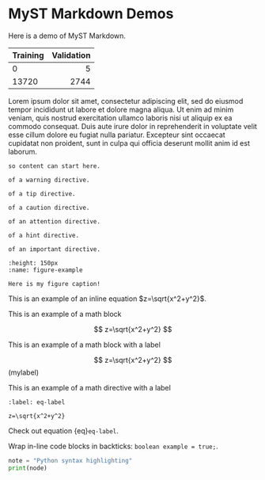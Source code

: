 # MyST Markdown Demos

Here is a demo of MyST Markdown.



|    Training   |   Validation   |
| :------------ | -------------: |
|        0      |        5       |
|     13720     |      2744      |


Lorem ipsum dolor sit amet, consectetur adipiscing elit, sed do eiusmod tempor incididunt ut labore et dolore magna aliqua. Ut enim ad minim veniam, quis nostrud exercitation ullamco laboris nisi ut aliquip ex ea commodo consequat. Duis aute irure dolor in reprehenderit in voluptate velit esse cillum dolore eu fugiat nulla pariatur. Excepteur sint occaecat cupidatat non proident, sunt in culpa qui officia deserunt mollit anim id est laborum.

```{note} Notes require **no** arguments,
so content can start here.
```

```{warning} This is an example
of a warning directive.
```

```{tip} This is an example
of a tip directive.
```

```{caution} This is an example
of a caution directive.
```

```{attention} This is an example
of an attention directive.
```

```{hint} This is an example
of a hint directive.
```

```{important} This is an example
of an important directive.
```

```{figure} ../assets/logo.png
:height: 150px
:name: figure-example

Here is my figure caption!
```

	
This is an example of an
inline equation $z=\sqrt{x^2+y^2}$.

This is an example of a
math block

$$
z=\sqrt{x^2+y^2}
$$


This is an example of a
math block with a label

$$
z=\sqrt{x^2+y^2}
$$ (mylabel)

	
This is an example of a
math directive with a
label
```{math}
:label: eq-label

z=\sqrt{x^2+y^2}
```

Check out equation {eq}`eq-label`.


Wrap in-line code blocks in backticks: `boolean example = true;`.

```python
note = "Python syntax highlighting"
print(node)
```